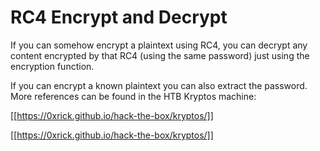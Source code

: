 # RC4 Encrypt and Decrypt


If you can somehow encrypt a plaintext using RC4, you can decrypt any content encrypted by that RC4 (using the same password) just using the encryption function.

If you can encrypt a known plaintext you can also extract the password. More references can be found in the HTB Kryptos machine:

[[https://0xrick.github.io/hack-the-box/kryptos/]]

[[https://0xrick.github.io/hack-the-box/kryptos/]]

